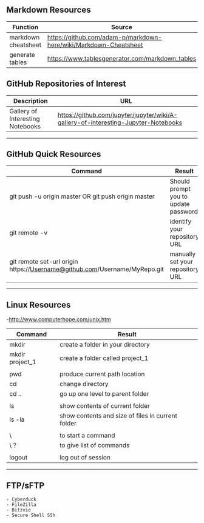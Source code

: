 ## Markdown Resources
|Function|Source|
|---|---|
|markdown cheatsheet| https://github.com/adam-p/markdown-here/wiki/Markdown-Cheatsheet |
|generate tables  | https://www.tablesgenerator.com/markdown_tables |

## GitHub Repositories of Interest
|Description|URL|
|---|---|
|Gallery of Interesting Notebooks|https://github.com/jupyter/jupyter/wiki/A-gallery-of-interesting-Jupyter-Notebooks|

---

## GitHub Quick Resources

|Command|Result|
|---|---|
|git push -u origin master OR git push origin master | Should prompt you to update password |
|git remote -v | identify your repository URL|
|git remote set-url origin https://Username@github.com/Username/MyRepo.git| manually set your repository URL|

---

## Linux Resources
-http://www.computerhope.com/unix.htm

|Command|Result|
|---|---|
|mkdir  | create a folder in your directory |
|mkdir project_1   | create a folder called project_1  |
|   |   |
| pwd | produce current path location  |
| cd  | change directory  |
| cd ..  | go up one level to parent folder  |
|     |   |
| ls  | show contents of current folder  |
| ls -la  | show contents and size of files in current folder  |
|    |   |
| \  |  to start a command |
| \ ?  | to give list of commands  |
|    |    |
| logout | log out of session |

---
## FTP/sFTP
```
- Cyberduck
- FileZilla
- Bitzvie
- Secure Shell SSh
```
